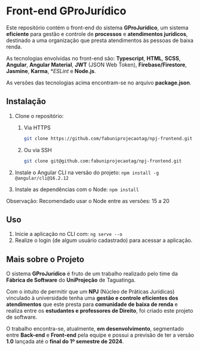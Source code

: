 # Front-end GProJurídico

Este repositório contém o front-end do sistema **GProJurídico**, um sistema **eficiente** para gestão e controle de **processos** e **atendimentos jurídicos**, destinado a uma organização que presta atendimentos às pessoas de baixa renda.

As tecnologias envolvidas no front-end são: **Typescript**, **HTML**, **SCSS**, **Angular**, **Angular Material**, **JWT** (JSON Web Token), **Firebase/Firestore**, **Jasmine**, **Karma**, **ESLint* e **Node.js**.

As versões das tecnologias acima encontram-se no arquivo **package.json**.

## Instalação

1. Clone o repositório:

   1. Via HTTPS
      ```bash
      git clone https://github.com/fabuniprojecaotag/npj-frontend.git
      ```
   
   2. Ou via SSH
        ```bash
        git clone git@github.com:fabuniprojecaotag/npj-frontend.git
        ```

2. Instale o Angular CLI na versão do projeto:
        ```npm
        install -g @angular/cli@16.2.12
        ```

3. Instale as dependências com o Node:
        ```npm
        install
        ```

Observação: Recomendado usar o Node entre as versões: 15 a 20

## Uso

1. Inicie a aplicação no CLI com:
       ```ng
        serve --o
        ```
3. Realize o login (de algum usuário cadastrado) para acessar a aplicação.

## Mais sobre o Projeto

O sistema **GProJurídico** é fruto de um trabalho realizado pelo time da **Fábrica de Software** do **UniProjeção** de Taguatinga. 

Com o intuito de permitir que um **NPJ** (Núcleo de Práticas Jurídicas) vinculado à universidade tenha uma **gestão e controle eficientes dos atendimentos** que este presta para **comunidade de baixa de renda** e realiza entre os **estudantes e professores de Direito**, foi criado este projeto de software.

O trabalho encontra-se, atualmente, **em desenvolvimento**, segmentado entre **Back-end** e **Front-end** pela equipe e possui a previsão de ter a versão **1.0** lançada até o **final do 1º semestre de 2024**.
